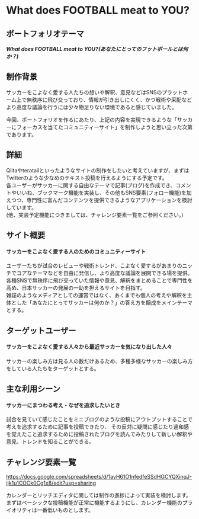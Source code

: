 # What does FOOTBALL meat to YOU?
## ポートフォリオテーマ
***What does FOOTBALL meat to YOU?(あなたにとってのフットボールとは何か？)***
## 制作背景
サッカーをこよなく愛する人たちの想いや解釈、意見などはSNSのプラットホーム上で無秩序に飛び交っており、情報が引き出しにくく、かつ戦術や采配などより高度な議論を行うには少々物足りない環境であると感じていました。 
  
今回、ポートフォリオを作るにあたり、上記の内容を実現できるような「サッカーにフォーカスを当てたコミュニティーサイト」を制作しようと思い立った次第であります。
## 詳細
Qiitaやteratailといったようなサイトの制作をしたいと考えていますが、まずはTwitterのような少なめのテキスト投稿を行えるようにする予定です。  
各ユーザーがサッカーに関する自由なテーマで記事(ブログ)を作成でき、コメントやいいね、ブックマーク機能を実装し、その他もSNS要素(フォロー機能)を加えつつ、専門性に富んだコンテンツを提供できるようなアプリケーションを検討しています。  
(他、実装予定機能につきましては、チャレンジ要素一覧をご参照ください。)
## サイト概要
#### サッカーをこよなく愛する人のためのコミュニティーサイト
ユーザーたちが試合のレビューや戦術トレンド、こよなく愛するがあまりのニッチでコアなテーマなどを自由に発信し、より高度な議論を展開できる場を提供。  
各種SNSで無秩序に飛び交っていた情報や意見、解釈をまとめることで専門性を高め、日本サッカーの発展の一助を担えるサイトを目指す。  
雑誌のようなメディアとしての運営ではなく、あくまでも個人の考えや解釈を主体とした「あなたにとってサッカーは何のか？」の答え方を醸成をメインテーマとする。
## ターゲットユーザー
#### サッカーをこよなく愛する人々から最近サッカーを気になり出した人々
サッカーの楽しみ方は見る人の数だけあるため、多種多様なサッカーの楽しみ方をしている人たちをターゲットとする。
## 主な利用シーン
#### サッカーにまつわる考え・なぜを追求したいとき
試合を見ていて感じたことをミニブログのような投稿にアウトプットすることで考えを追求するために記事を投稿できたり、
その反対に疑問に感じたり違和感を覚えたこと追求するために投稿されたブログを読んでみたりして新しい解釈や意見、トレンドを知ることができる。
## チャレンジ要素一覧
https://docs.google.com/spreadsheets/d/1avH61O1nfedfeSSdHGCYQXinqJ-ijk1u1COCk0Cg1x8/edit?usp=sharing  
  
カレンダーとリッチエディタに関しては制作の進捗によって実装を検討します。  
まずはベーシックな投稿機能が正常に機能するようにし、カレンダー機能のプライオリティは一番低いものとします。
